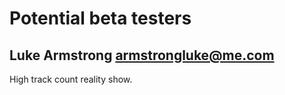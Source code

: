 
# Potential beta testers
## Luke Armstrong <armstrongluke@me.com>
High track count reality show.



